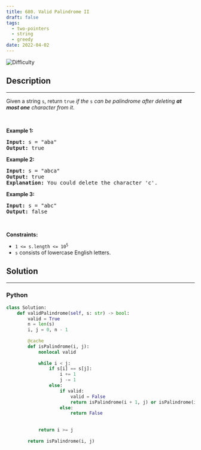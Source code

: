 ```yaml
---
title: 680. Valid Palindrome II
draft: false
tags: 
  - two-pointers
  - string
  - greedy
date: 2022-04-02
---
```


![Difficulty](https://img.shields.io/badge/Difficulty-Easy-blue.svg)

## Description

---
<p>Given a string <code>s</code>, return <code>true</code> <em>if the </em><code>s</code><em> can be palindrome after deleting <strong>at most one</strong> character from it</em>.</p>

<p>&nbsp;</p>
<p><strong class="example">Example 1:</strong></p>

<pre>
<strong>Input:</strong> s = &quot;aba&quot;
<strong>Output:</strong> true
</pre>

<p><strong class="example">Example 2:</strong></p>

<pre>
<strong>Input:</strong> s = &quot;abca&quot;
<strong>Output:</strong> true
<strong>Explanation:</strong> You could delete the character &#39;c&#39;.
</pre>

<p><strong class="example">Example 3:</strong></p>

<pre>
<strong>Input:</strong> s = &quot;abc&quot;
<strong>Output:</strong> false
</pre>

<p>&nbsp;</p>
<p><strong>Constraints:</strong></p>

<ul>
	<li><code>1 &lt;= s.length &lt;= 10<sup>5</sup></code></li>
	<li><code>s</code> consists of lowercase English letters.</li>
</ul>


## Solution

---
### Python
``` py title='valid-palindrome-ii'
class Solution:
    def validPalindrome(self, s: str) -> bool:
        valid = True
        n = len(s)
        i, j = 0, n - 1
        
        @cache
        def isPalindrome(i, j):
            nonlocal valid
            
            while i < j:
                if s[i] == s[j]:
                    i += 1
                    j -= 1
                else:
                    if valid:
                        valid = False
                        return isPalindrome(i + 1, j) or isPalindrome(i, j - 1)
                    else:
                        return False
        
        
            return i >= j
        
        return isPalindrome(i, j)

```

